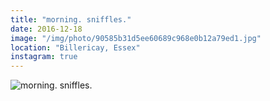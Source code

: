 ```yaml
---
title: "morning. sniffles."
date: 2016-12-18
image: "/img/photo/90585b31d5ee60689c968e0b12a79ed1.jpg"
location: "Billericay, Essex"
instagram: true
---
```


![morning. sniffles.](/img/photo/90585b31d5ee60689c968e0b12a79ed1.jpg)
